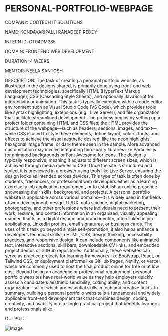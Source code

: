 # PERSONAL-PORTFOLIO-WEBPAGE

COMPANY: CODTECH IT SOLUTIONS

NAME: KONDAVARIPALLI RANADEEP REDDY

INTERN ID: CT04DM285

DOMAIN: FRONTEND WEB DEVELOPMENT

DURATION: 4 WEEKS

MENTOR: NEELA SANTOSH

DESCRIPTION: The task of creating a personal portfolio website, as illustrated in the designs shared, is primarily done using front-end web development technologies, specifically HTML (HyperText Markup Language), CSS (Cascading Style Sheets), and optionally JavaScript for interactivity or animation. This task is typically executed within a code editor environment such as Visual Studio Code (VS Code), which provides tools like syntax highlighting, extensions (e.g., Live Server), and file organization that facilitate streamlined development. The process begins by setting up a project folder containing HTML and CSS files; the HTML provides the structure of the webpage—such as headers, sections, images, and text—while CSS is used to style these elements, define layout, colors, fonts, and effects to achieve the visual aesthetic desired, like the neon highlights, hexagonal image frame, or dark theme seen in the sample. More advanced customization may involve integrating third-party libraries like Particles.js for animated backgrounds or Font Awesome for icons. The design is typically responsive, meaning it adjusts to different screen sizes, which is achieved through media queries in CSS. Once the site is structured and styled, it is previewed in a browser using tools like Live Server, ensuring the design looks as intended across devices. This type of task is often done by students, freelancers, or professional web developers either as a learning exercise, a job application requirement, or to establish an online presence showcasing their skills, background, and projects. A personal portfolio website is applicable across various domains—it is widely used in the fields of web development, design, UI/UX, data science, digital marketing, photography, and other professions where individuals need to present their work, resume, and contact information in an organized, visually appealing manner. It acts as a digital resume and brand identity, often linked in job applications, LinkedIn profiles, email signatures, or business cards. The uses of this task go beyond simple self-promotion; it also helps enhance a developer’s technical skills in HTML, CSS, design thinking, accessibility practices, and responsive design. It can include components like animated text, interactive sections, skill bars, downloadable CV links, and embedded project demos or GitHub repositories. Additionally, these websites can serve as practice projects for learning frameworks like Bootstrap, React, or Tailwind CSS, or deployment platforms like GitHub Pages, Netlify, or Vercel, which are commonly used to host the final product online for free or at low cost. Beyond being an academic or professional requirement, personal portfolio websites have real-world value as they help employers quickly assess a candidate's aesthetic sensibility, coding ability, and content organization—all of which are essential skills in tech and creative fields. In summary, building a personal portfolio website is a fundamental and widely applicable front-end development task that combines design, coding, creativity, and usability into a single practical project that benefits learners and professionals alike.

OUTPUT:

![Image](https://github.com/user-attachments/assets/ee0ce105-6992-4cdd-a790-9af758bc0c4c)
